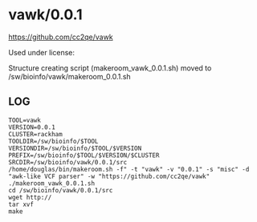 vawk/0.0.1
========================

<https://github.com/cc2qe/vawk>

Used under license:


Structure creating script (makeroom_vawk_0.0.1.sh) moved to /sw/bioinfo/vawk/makeroom_0.0.1.sh

LOG
---

    TOOL=vawk
    VERSION=0.0.1
    CLUSTER=rackham
    TOOLDIR=/sw/bioinfo/$TOOL
    VERSIONDIR=/sw/bioinfo/$TOOL/$VERSION
    PREFIX=/sw/bioinfo/$TOOL/$VERSION/$CLUSTER
    SRCDIR=/sw/bioinfo/vawk/0.0.1/src
    /home/douglas/bin/makeroom.sh -f" -t "vawk" -v "0.0.1" -s "misc" -d "awk-like VCF parser" -w "https://github.com/cc2qe/vawk"
    ./makeroom_vawk_0.0.1.sh
    cd /sw/bioinfo/vawk/0.0.1/src
    wget http://
    tar xvf 
    make

